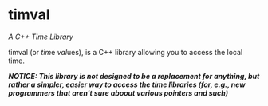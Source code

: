 # timval
_A C++ Time Library_

timval (or *tim*e *val*ues), is a C++ library allowing you to access the local time.

_**NOTICE: This library is not designed to be a replacement for anything, but rather a simpler, easier way to access
the time libraries (for, e.g., new programmers that aren't sure aboout various pointers and such)**_
